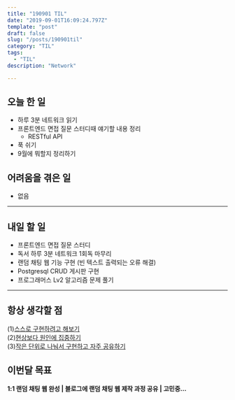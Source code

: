 ```yaml
---
title: "190901 TIL"
date: "2019-09-01T16:09:24.797Z"
template: "post"
draft: false
slug: "/posts/190901til"
category: "TIL"
tags:
  - "TIL"
description: "Network"

---
```


## 오늘 한 일

- 하루 3분 네트워크 읽기
- 프론트엔드 면접 질문 스터디때 얘기할 내용 정리
  - RESTful API
- 푹 쉬기
- 9월에 뭐할지 정리하기

## 어려움을 겪은 일

- 없음

---

## 내일 할 일

- 프론트엔드 면접 질문 스터디
- 독서 하루 3분 네트워크 1회독 마무리
- 랜덤 채팅 웹 기능 구현 (빈 텍스트 출력되는 오류 해결)
- Postgresql CRUD 게시판 구현
- 프로그래머스 Lv2 알고리즘 문제 풀기

------



## 항상 생각할 점

(1)<u>스스로 구현하려고 해보기</u> <br>(2)<u>현상보다 원인에 집중하기</u> <br>(3)<u>작은 단위로 나눠서 구현하고 자주 공유하기</u>



## 이번달 목표

**1:1 랜덤 채팅 웹 완성 | 블로그에 랜덤 채팅 웹 제작 과정 공유 | 고민중...**

